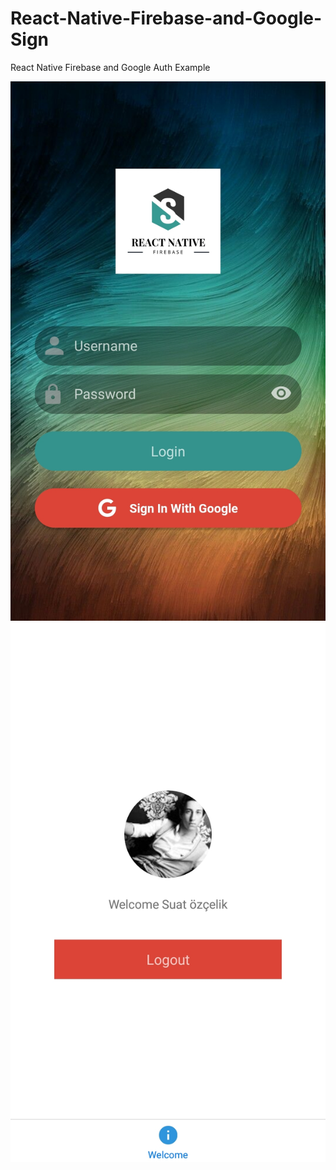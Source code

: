 # React-Native-Firebase-and-Google-Sign
React Native Firebase and Google Auth Example

![alt text](https://github.com/suatDotCom/React-Native-Firebase-and-Google-Sign/blob/master/src/assets/images/RNFirebase1.jpg)
![alt text](https://github.com/suatDotCom/React-Native-Firebase-and-Google-Sign/blob/master/src/assets/images/RNFirebase2.jpg)
